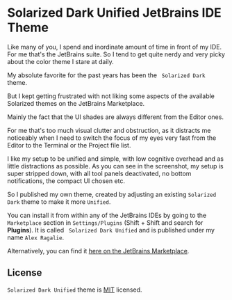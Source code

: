 # Solarized Dark Unified JetBrains IDE Theme

Like many of you, I spend and inordinate amount of time in front of my IDE. For me that's the JetBrains suite. So I tend to get quite nerdy and very picky about the color theme I stare at daily.

My absolute favorite for the past years has been the ` Solarized Dark` theme.

But I kept getting frustrated with not liking some aspects of the available Solarized themes on the JetBrains Marketplace.

Mainly the fact that the UI shades are always different from the Editor ones.

For me that's too much visual clutter and obstruction, as it distracts me noticeably when I need to switch the focus of my eyes very fast from the Editor to the Terminal or the Project file list.

I like my setup to be unified and simple, with low cognitive overhead and as little distractions as possible. As you can see in the screenshot, my setup is super stripped down, with all tool panels deactivated, no bottom notifications, the compact UI chosen etc.

So I published my own theme, created by adjusting an existing `Solarized Dark` theme to make it more `Unified`.

You can install it from within any of the JetBrains IDEs by going to the `Marketplace`
section in `Settings/Plugins` (Shift + Shift and search for **Plugins**). It is called `
Solarized Dark Unified` and is published under my name `Alex Ragalie`.

Alternatively, you can find it [here on the JetBrains Marketplace](https://plugins.jetbrains.com/plugin/22728-solarized-dark-unified).

## License

`Solarized Dark Unified` theme is [MIT](https://opensource.org/license/mit/) licensed.
